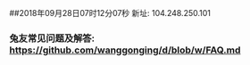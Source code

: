 ##2018年09月28日07时12分07秒 新址: 104.248.250.101
### 兔友常见问题及解答: https://github.com/wanggonging/d/blob/w/FAQ.md
